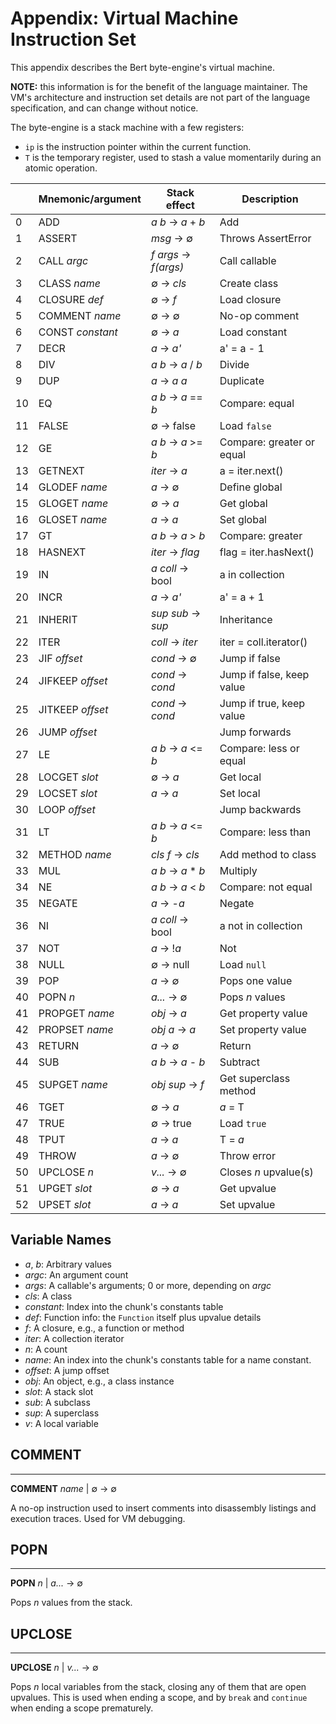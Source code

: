 # Appendix: Virtual Machine Instruction Set

This appendix describes the Bert byte-engine's virtual machine.  

**NOTE:** this information is for the benefit of the language maintainer.
The VM's architecture and instruction set details are not part of the
language specification, and can change without notice.

The byte-engine is a stack machine with a few registers:

- `ip` is the instruction pointer within the current function.
- `T` is the temporary register, used to stash a value momentarily during
  an atomic operation.


|    | Mnemonic/argument | Stack effect         | Description               |
|----|-------------------|----------------------|---------------------------|
| 0  | ADD               | *a b* → *a* + *b*    | Add                       |
| 1  | ASSERT            | *msg* → ∅            | Throws AssertError        |
| 2  | CALL *argc*       | *f args* → *f(args)* | Call callable             |
| 3  | CLASS *name*      | ∅ → *cls*            | Create class              |
| 4  | CLOSURE *def*     | ∅ → *f*              | Load closure              |
| 5  | COMMENT *name*    | ∅ → ∅                | No-op comment             |
| 6  | CONST *constant*  | ∅ → *a*              | Load constant             |
| 7  | DECR              | *a* → *a'*           | a' = a - 1                |
| 8  | DIV               | *a b* → *a* / *b*    | Divide                    |
| 9  | DUP               | *a* → *a* *a*        | Duplicate                 |
| 10 | EQ                | *a b* → *a* == *b*   | Compare: equal            |
| 11 | FALSE             | ∅ → false            | Load `false`              |
| 12 | GE                | *a b* → *a* >= *b*   | Compare: greater or equal |
| 13 | GETNEXT           | *iter* → *a*         | a = iter.next()           |
| 14 | GLODEF *name*     | *a* → ∅              | Define global             |
| 15 | GLOGET *name*     | ∅ → *a*              | Get global                |
| 16 | GLOSET *name*     | *a* → *a*            | Set global                |
| 17 | GT                | *a b* → *a* > *b*    | Compare: greater          |
| 18 | HASNEXT           | *iter* → *flag*      | flag = iter.hasNext()     |
| 19 | IN                | *a coll* → bool      | a in collection           |
| 20 | INCR              | *a* → *a'*           | a' = a + 1                |
| 21 | INHERIT           | *sup sub* → *sup*    | Inheritance               |
| 22 | ITER              | *coll* → *iter*      | iter = coll.iterator()    |
| 23 | JIF *offset*      | *cond* → ∅           | Jump if false             |
| 24 | JIFKEEP *offset*  | *cond* → *cond*      | Jump if false, keep value |
| 25 | JITKEEP *offset*  | *cond* → *cond*      | Jump if true, keep value  |
| 26 | JUMP *offset*     |                      | Jump forwards             |
| 27 | LE                | *a b* → *a* <= *b*   | Compare: less or equal    |
| 28 | LOCGET *slot*     | ∅ → *a*              | Get local                 |
| 29 | LOCSET *slot*     | *a* → *a*            | Set local                 |
| 30 | LOOP *offset*     |                      | Jump backwards            |
| 31 | LT                | *a b* → *a* <= *b*   | Compare: less than        |
| 32 | METHOD *name*     | *cls f* → *cls*      | Add method to class       |
| 33 | MUL               | *a b* → *a* * *b*    | Multiply                  |
| 34 | NE                | *a b* → *a* < *b*    | Compare: not equal        |
| 35 | NEGATE            | *a* → -*a*           | Negate                    |
| 36 | NI                | *a coll* → bool      | a not in collection       |
| 37 | NOT               | *a* → !*a*           | Not                       |
| 38 | NULL              | ∅ → null             | Load `null`               |
| 39 | POP               | *a* → ∅              | Pops one value            |
| 40 | POPN *n*          | *a...* → ∅           | Pops *n* values           |
| 41 | PROPGET *name*    | *obj* → *a*          | Get property value        |
| 42 | PROPSET *name*    | *obj a* → *a*        | Set property value        |
| 43 | RETURN            | *a* → ∅              | Return                    |
| 44 | SUB               | *a b* → *a* - *b*    | Subtract                  |
| 45 | SUPGET *name*     | *obj sup* → *f*      | Get superclass method     |
| 46 | TGET              | ∅ → *a*              | *a* = T                   |
| 47 | TRUE              | ∅ → true             | Load `true`               |
| 48 | TPUT              | *a* → *a*            | T = *a*                   |
| 49 | THROW             | *a* → ∅              | Throw error               |
| 50 | UPCLOSE *n*       | *v...* → ∅           | Closes *n* upvalue(s)     |
| 51 | UPGET *slot*      | ∅ → *a*              | Get upvalue               |
| 52 | UPSET *slot*      | *a* → *a*            | Set upvalue               |

## Variable Names

- *a*, *b*: Arbitrary values
- *argc*: An argument count
- *args*: A callable's arguments; 0 or more, depending on *argc*
- *cls*: A class
- *constant*: Index into the chunk's constants table
- *def*: Function info: the `Function` itself plus upvalue details
- *f*: A closure, e.g., a function or method
- *iter*: A collection iterator
- *n*: A count
- *name*: An index into the chunk's constants table for a name constant.
- *offset*: A jump offset
- *obj*: An object, e.g., a class instance
- *slot*: A stack slot
- *sub*: A subclass
- *sup*: A superclass
- *v*: A local variable

## COMMENT
---
**COMMENT** *name* | ∅ → ∅

A no-op instruction used to insert comments into disassembly listings
and execution traces.  Used for VM debugging.

## POPN
---
**POPN** *n* | *a...* → ∅ 

Pops *n* values from the stack.

## UPCLOSE
---
**UPCLOSE** *n* | *v...* → ∅

Pops *n* local variables from the stack, closing any of them that are 
open upvalues. This is used when ending a scope, and by `break` and `continue` 
when ending a scope prematurely.
